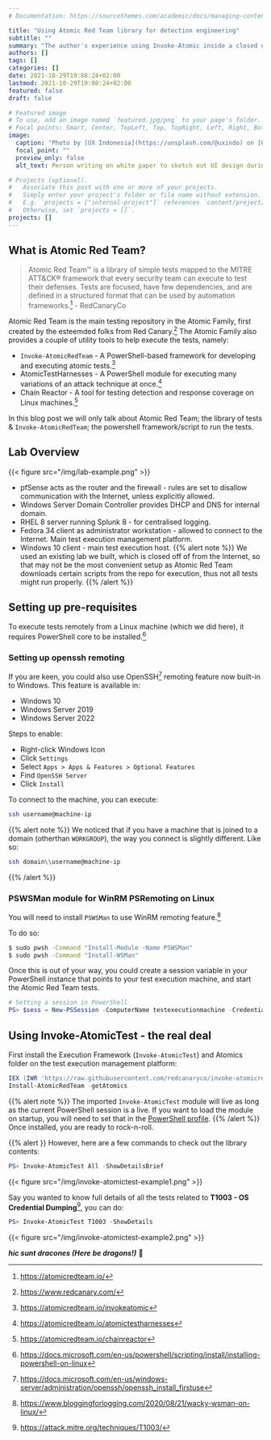 ```yaml
---
# Documentation: https://sourcethemes.com/academic/docs/managing-content/

title: "Using Atomic Red Team library for detection engineering"
subtitle: ""
summary: "The author's experience using Invoke-Atomic inside a closed off domain-joined Windows (ESXI) lab."
authors: []
tags: []
categories: []
date: 2021-10-29T19:08:24+02:00
lastmod: 2021-10-29T19:08:24+02:00
featured: false
draft: false

# Featured image
# To use, add an image named `featured.jpg/png` to your page's folder.
# Focal points: Smart, Center, TopLeft, Top, TopRight, Left, Right, BottomLeft, Bottom, BottomRight.
image:
  caption: "Photo by [UX Indonesia](https://unsplash.com/@uxindo) on [Unsplash](https://unsplash.com)"
  focal_point: ""
  preview_only: false
  alt_text: Person writing on white paper to sketch out UI design during a meet-up.

# Projects (optional).
#   Associate this post with one or more of your projects.
#   Simply enter your project's folder or file name without extension.
#   E.g. `projects = ["internal-project"]` references `content/project/deep-learning/index.md`.
#   Otherwise, set `projects = []`.
projects: []
---
```

## What is Atomic Red Team?
> Atomic Red Team&trade; is a library of simple tests mapped to the MITRE ATT&CK&reg; framework that every security team can execute to test their defenses. Tests are focused, have few dependencies, and are defined in a structured format that can be used by automation frameworks.[^1] - RedCanaryCo

Atomic Red Team is the main testing repository in the Atomic Family, first created by the esteemded folks from Red Canary.[^2] The Atomic Family also provides a couple of utility tools to help execute the tests, namely:
* `Invoke-AtomicRedTeam` - A PowerShell-based framework for developing and executing atomic tests.[^3]
* AtomicTestHarnesses - A PowerShell module for executing many variations of an attack technique at once.[^4]
* Chain Reactor - A tool for testing detection and response coverage on Linux machines.[^5]

In this blog post we will only talk about Atomic Red Team; the library of tests & `Invoke-AtomicRedTeam`; the powershell framework/script to run the tests.

## Lab Overview
{{< figure src="/img/lab-example.png" >}}
* pfSense acts as the router and the firewall - rules are set to disallow communication with the Internet, unless explicitly allowed.
* Windows Server Domain Controller provides DHCP and DNS for internal domain.
* RHEL 8 server running Splunk 8 - for centralised logging.
* Fedora 34 client as administrator workstation - allowed to connect to the Internet. Main test execution management platform.
* Windows 10 client - main test execution host.
{{% alert note %}}
We used an existing lab we built, which is closed off of from the Internet, so that may not be the most convenient setup as Atomic Red Team downloads certain scripts from the repo for execution, thus not all tests might run properly.
{{% /alert %}}
## Setting up pre-requisites
To execute tests remotely from a Linux machine (which we did here), it requires PowerShell core to be installed.[^6]

### Setting up openssh remoting
If you are keen, you could also use OpenSSH[^7] remoting feature now built-in to Windows. This feature is available in:
* Windows 10
* Windows Server 2019
* Windows Server 2022

Steps to enable:
* Right-click Windows Icon
* Click `Settings`
* Select `Apps > Apps & Features > Optional Features`
* Find `OpenSSH Server`
* Click `Install`

To connect to the machine, you can execute:
```bash
ssh username@machine-ip
```

{{% alert note %}}
We noticed that if you have a machine that is joined to a domain (otherthan `WORKGROUP`), the way you connect is slightly different. Like so:
```bash
ssh domain\\username@machine-ip
```
{{% /alert %}}


### PSWSMan module for WinRM PSRemoting on Linux
You will need to install `PSWSMan` to use WinRM remoting feature.[^8]

To do so:
```bash
$ sudo pwsh -Command "Install-Module -Name PSWSMan"
$ sudo pwsh -Command "Install-WSMan"
```

Once this is out of your way, you could create a session variable in your PowerShell instance that points to your test execution machine, and start the Atomic Red Team tests.
```powershell
# Setting a session in PowerShell
PS> $sess = New-PSSession -ComputerName testexecutionmachine -Credentials domain\username
```

## Using Invoke-AtomicTest - the real deal
First install the Execution Framework (`Invoke-AtomicTest`) and Atomics folder on the test execution management platform:
```powershell
IEX (IWR 'https://raw.githubusercontent.com/redcanaryco/invoke-atomicredteam/master/install-atomicredteam.ps1' -UseBasicParsing);
Install-AtomicRedTeam -getAtomics
```
{{% alert note %}}
The imported `Invoke-AtomicTest` module will live as long as the current PowerShell session is a live. If you want to load the module on startup, you will need to set that in the [PowerShell profile](https://docs.microsoft.com/en-us/powershell/module/microsoft.powershell.core/about/about_profiles).
{{% /alert %}}
Once installed, you are ready to rock-n-roll.

{{% alert }}
However, here are a few commands to check out the library contents:
```powershell
PS> Invoke-AtomicTest All -ShowDetailsBrief
```
{{< figure src="/img/invoke-atomictest-example1.png" >}}

Say you wanted to know full details of all the tests related to **T1003 - OS Credential Dumping**[^9], you can do:
```powershell
PS> Invoke-AtomicTest T1003 -ShowDetails
```
{{< figure src="/img/invoke-atomictest-example2.png" >}}


**_hic sunt dracones (Here be dragons!)_** :dragon:

[^1]: https://atomicredteam.io/
[^2]: https://www.redcanary.com/
[^3]: https://atomicredteam.io/invokeatomic
[^4]: https://atomicredteam.io/atomictestharnesses
[^5]: https://atomicredteam.io/chainreactor
[^6]: https://docs.microsoft.com/en-us/powershell/scripting/install/installing-powershell-on-linux
[^7]: https://docs.microsoft.com/en-us/windows-server/administration/openssh/openssh_install_firstuse
[^8]: https://www.bloggingforlogging.com/2020/08/21/wacky-wsman-on-linux/
[^9]: https://attack.mitre.org/techniques/T1003/